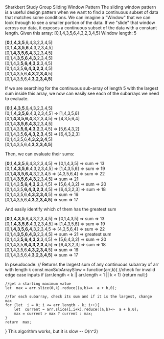 Sharkbert Study Group
Sliding Window Pattern
The sliding window pattern is a useful design pattern when we want to find a continuous subset of data that matches some conditions.
We can imagine a "Window" that we can look through to see a smaller portion of the data. If we "slide" that window across our data, it exposes a continuous subset of the data with a constant length.
Given this array: [0,1,4,3,5,6,4,3,2,3,4,5]
Window length: 5

[**0,1,4,3,5**,6,4,3,2,3,4,5]<br>
[0,**1,4,3,5,6**,4,3,2,3,4,5]<br>
[0,1,**4,3,5,6,4**,3,2,3,4,5]<br>
[0,1,4,**3,5,6,4,3**,2,3,4,5]<br>
[0,1,4,3,**5,6,4,3,2**,3,4,5]<br>
[0,1,4,3,5,**6,4,3,2,3**,4,5]<br>
[0,1,4,3,5,6,**4,3,2,3,4**,5]<br>
[0,1,4,3,5,6,4,**3,2,3,4,5**]<br>

If we are searching for the continuous sub-array of length 5 with the largest sum inside this array, we now can easily see each of the subarrays we need to evaluate.

[**0,1,4,3,5**,6,4,3,2,3,4,5]<br>
[0,**1,4,3,5,6**,4,3,2,3,4,5] => [1,4,3,5,6]<br>
[0,1,**4,3,5,6,4**,3,2,3,4,5] => [4,3,5,6,4]<br>
[0,1,4,**3,5,6,4,3**,2,3,4,5]<br>
[0,1,4,3,**5,6,4,3,2**,3,4,5] => [5,6,4,3,2]<br>
[0,1,4,3,5,**6,4,3,2,3**,4,5] => [6,4,3,2,3]<br>
[0,1,4,3,5,6,**4,3,2,3,4**,5]<br>
[0,1,4,3,5,6,4,**3,2,3,4,5**]<br>

Then, we can evaluate their sums:

[**0,1,4,3,5**,6,4,3,2,3,4,5] => [0,1,4,3,5] => sum => 13<br>
[0,**1,4,3,5,6**,4,3,2,3,4,5] => [1,4,3,5,6] => sum => 19<br>
[0,1,**4,3,5,6,4**,3,2,3,4,5 => [4,3,5,6,4] => sum => 22<br>
[0,1,4,**3,5,6,4,3**,2,3,4,5] => sum => 21<br>
[0,1,4,3,**5,6,4,3,2**,3,4,5] => [5,6,4,3,2] => sum => 20<br>
[0,1,4,3,5,**6,4,3,2,3**,4,5] => [6,4,3,2,3] => sum => 18<br>
[0,1,4,3,5,6,**4,3,2,3,4**,5] => sum => 16<br>
[0,1,4,3,5,6,4,**3,2,3,4,5**] => sum => 17<br>

And easily identify which of them has the greatest sum<br>

[**0,1,4,3,5**,6,4,3,2,3,4,5] => [0,1,4,3,5] => sum => 13<br>
[0,**1,4,3,5,6**,4,3,2,3,4,5] => [1,4,3,5,6] => sum => 19<br>
[0,1,**4,3,5,6,4**,3,2,3,4,5 => [4,3,5,6,4] => sum => 22<br>
[0,1,4,**3,5,6,4,3**,2,3,4,5] => sum => 21 => greatest sum<br>
[0,1,4,3,**5,6,4,3,2**,3,4,5] => [5,6,4,3,2] => sum => 20<br>
[0,1,4,3,5,**6,4,3,2,3**,4,5] => [6,4,3,2,3] => sum => 18<br>
[0,1,4,3,5,6,**4,3,2,3,4**,5] => sum => 16<br>
[0,1,4,3,5,6,4,**3,2,3,4,5**] => sum => 17<br>

In pseudocode:
// Returns the largest sum of any continuous subarray of arr with length k
const  maxSubArraySlow = function(arr,k){
	//check for invalid edge case inputs
	if (arr.length < k || arr.length < 1 || k < 1) {return  null;}
	
	//get a starting maximum value
	let  max = arr.slice(0,k).reduce((a,b)=>  a + b,0);
	
	//for each subarray, check its sum and if it is the largest, change max
	for (let  i = 0; i <= arr.length - k; i++){
		let  current = arr.slice(i,i+k).reduce((a,b)=>  a + b,0);
		max = current > max ? current : max;
	}
	return  max;
}
This algorithm works, but it is slow -- O(n^2)